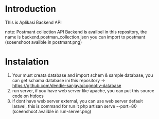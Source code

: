 # Introduction 
This is Aplikasi Backend API

note: Postmant collection API Backend is availbel in this repository, the name is backend.postman_collection.json
      you can import to postmant (sceenshoot availble in postmant.png)


# Instalation
1. Your must creata database and import schem & sample database, you can get schama database 
   ini this repository -> https://github.com/dendie-sanjaya/cognotiv-database
2. run server, if you have web server like apache, you can put this source code on htdocs
3. if dont have web server external, you can use web server default laravel, this is command for run it
   php artisan serve --port=80
   (sceenshoot availble in run-server.png)


